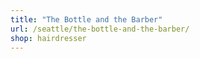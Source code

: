 ```yaml
---
title: "The Bottle and the Barber"
url: /seattle/the-bottle-and-the-barber/
shop: hairdresser
---
```

